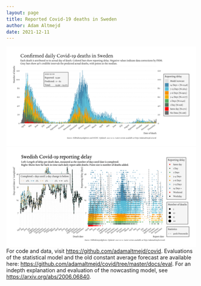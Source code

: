 ```yaml
---
layout: page
title: Reported Covid-19 deaths in Sweden
author: Adam Altmejd
date: 2021-12-11
---
```


![Graph of Swedish Covid-19 deaths with reporting delay.](deaths_lag_sweden_2021-12-11.png "Swedish Covid-19 deaths.")
![Graph of Swedish Covid-19 reporting delay in daily deaths.](lag_trend_sweden_2021-12-11.png "Trend in Swedish Covid-19 mortality reporting delay.")
For code and data, visit <https://github.com/adamaltmejd/covid>.
Evaluations of the statistical model and the old constant average forecast are available here: <https://github.com/adamaltmejd/covid/tree/master/docs/eval>.
For an indepth explanation and evaluation of the nowcasting model, see <https://arxiv.org/abs/2006.06840>.
